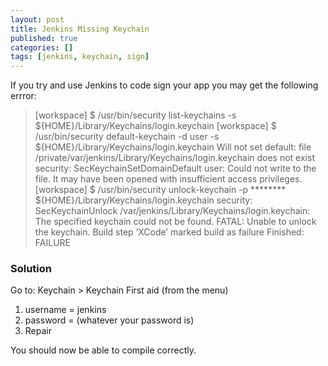 ```yaml
---
layout: post
title: Jenkins Missing Keychain
published: true
categories: []
tags: [jenkins, keychain, sign]
---
```

If you try and use Jenkins to code sign your app you may get the following errror:

> [workspace] $ /usr/bin/security list-keychains -s ${HOME}/Library/Keychains/login.keychain
[workspace] $ /usr/bin/security default-keychain -d user -s ${HOME}/Library/Keychains/login.keychain
Will not set default: file /private/var/jenkins/Library/Keychains/login.keychain does not exist
security: SecKeychainSetDomainDefault user: Could not write to the file. It may have been opened with insufficient access privileges.
[workspace] $ /usr/bin/security unlock-keychain -p \*\*\*\*\*\*\*\* ${HOME}/Library/Keychains/login.keychain
security: SecKeychainUnlock /var/jenkins/Library/Keychains/login.keychain: The specified keychain could not be found.
FATAL: Unable to unlock the keychain.
Build step ‘XCode’ marked build as failure
Finished: FAILURE

### Solution

Go to: Keychain > Keychain First aid (from the menu)

1.	username = jenkins
2.	password = (whatever your password is)
3.	Repair

You should now be able to compile correctly.
